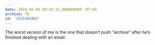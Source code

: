 ```yaml
---
date: 2018-05-03 09:43:22.000000000 -07:00
archive: fb
id: '1525365802'
---
```


The worst version of me is the one that doesn’t push “archive” after he’s finished dealing with an email.
